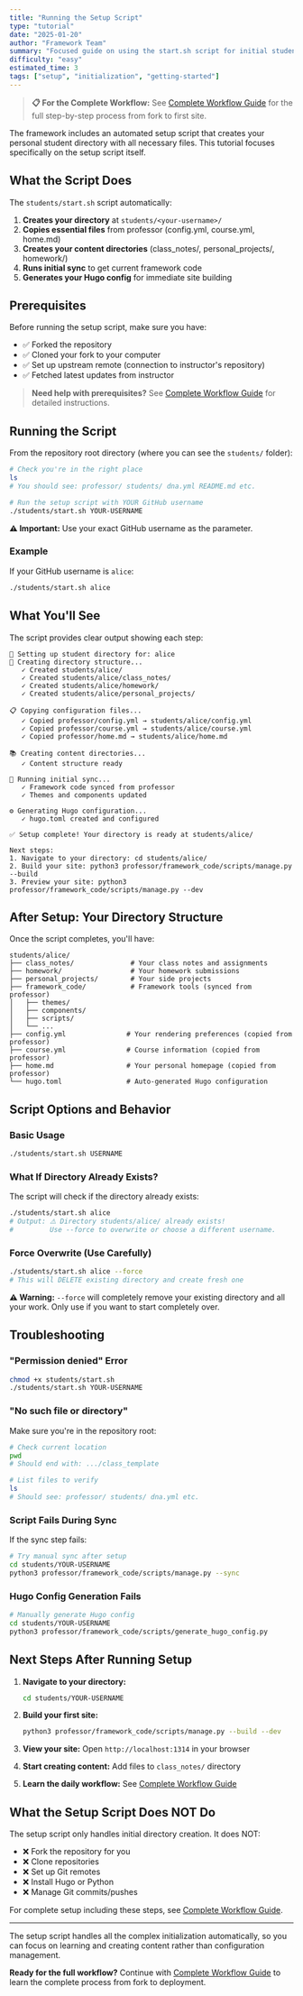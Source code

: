 ```yaml
---
title: "Running the Setup Script"
type: "tutorial"
date: "2025-01-20"
author: "Framework Team"
summary: "Focused guide on using the start.sh script for initial student directory setup"
difficulty: "easy"
estimated_time: 3
tags: ["setup", "initialization", "getting-started"]
---
```



> **📋 For the Complete Workflow:** See [Complete Workflow Guide](01_complete_workflow_guide.md) for the full step-by-step process from fork to first site.

The framework includes an automated setup script that creates your personal student directory with all necessary files. This tutorial focuses specifically on the setup script itself.

## What the Script Does

The `students/start.sh` script automatically:

1. **Creates your directory** at `students/<your-username>/`
2. **Copies essential files** from professor (config.yml, course.yml, home.md)
3. **Creates your content directories** (class_notes/, personal_projects/, homework/)
4. **Runs initial sync** to get current framework code
5. **Generates your Hugo config** for immediate site building

## Prerequisites

Before running the setup script, make sure you have:
- ✅ Forked the repository 
- ✅ Cloned your fork to your computer
- ✅ Set up upstream remote (connection to instructor's repository)
- ✅ Fetched latest updates from instructor

> **Need help with prerequisites?** See [Complete Workflow Guide](01_complete_workflow_guide.md) for detailed instructions.

## Running the Script

From the repository root directory (where you can see the `students/` folder):

```bash
# Check you're in the right place
ls
# You should see: professor/ students/ dna.yml README.md etc.

# Run the setup script with YOUR GitHub username
./students/start.sh YOUR-USERNAME
```

**⚠️ Important:** Use your exact GitHub username as the parameter.

### Example

If your GitHub username is `alice`:

```bash
./students/start.sh alice
```

## What You'll See

The script provides clear output showing each step:

```
🚀 Setting up student directory for: alice
📁 Creating directory structure...
   ✓ Created students/alice/
   ✓ Created students/alice/class_notes/
   ✓ Created students/alice/homework/
   ✓ Created students/alice/personal_projects/

📋 Copying configuration files...
   ✓ Copied professor/config.yml → students/alice/config.yml
   ✓ Copied professor/course.yml → students/alice/course.yml
   ✓ Copied professor/home.md → students/alice/home.md

📚 Creating content directories...
   ✓ Content structure ready

🔄 Running initial sync...
   ✓ Framework code synced from professor
   ✓ Themes and components updated

⚙️ Generating Hugo configuration...
   ✓ hugo.toml created and configured

✅ Setup complete! Your directory is ready at students/alice/

Next steps:
1. Navigate to your directory: cd students/alice/
2. Build your site: python3 professor/framework_code/scripts/manage.py --build
3. Preview your site: python3 professor/framework_code/scripts/manage.py --dev
```

## After Setup: Your Directory Structure

Once the script completes, you'll have:

```
students/alice/
├── class_notes/              # Your class notes and assignments
├── homework/                 # Your homework submissions
├── personal_projects/        # Your side projects
├── framework_code/           # Framework tools (synced from professor)
│   ├── themes/
│   ├── components/
│   ├── scripts/
│   └── ...
├── config.yml               # Your rendering preferences (copied from professor)
├── course.yml               # Course information (copied from professor)
├── home.md                  # Your personal homepage (copied from professor)
└── hugo.toml                # Auto-generated Hugo configuration
```

## Script Options and Behavior

### Basic Usage
```bash
./students/start.sh USERNAME
```

### What If Directory Already Exists?
The script will check if the directory already exists:

```bash
./students/start.sh alice
# Output: ⚠️ Directory students/alice/ already exists!
#         Use --force to overwrite or choose a different username.
```

### Force Overwrite (Use Carefully)
```bash
./students/start.sh alice --force
# This will DELETE existing directory and create fresh one
```

**⚠️ Warning:** `--force` will completely remove your existing directory and all your work. Only use if you want to start completely over.

## Troubleshooting

### "Permission denied" Error
```bash
chmod +x students/start.sh
./students/start.sh YOUR-USERNAME
```

### "No such file or directory" 
Make sure you're in the repository root:
```bash
# Check current location
pwd
# Should end with: .../class_template

# List files to verify
ls
# Should see: professor/ students/ dna.yml etc.
```

### Script Fails During Sync
If the sync step fails:
```bash
# Try manual sync after setup
cd students/YOUR-USERNAME
python3 professor/framework_code/scripts/manage.py --sync
```

### Hugo Config Generation Fails
```bash
# Manually generate Hugo config
cd students/YOUR-USERNAME
python3 professor/framework_code/scripts/generate_hugo_config.py
```

## Next Steps After Running Setup

1. **Navigate to your directory:**
   ```bash
   cd students/YOUR-USERNAME
   ```

2. **Build your first site:**
   ```bash
   python3 professor/framework_code/scripts/manage.py --build --dev
   ```

3. **View your site:** Open `http://localhost:1314` in your browser

4. **Start creating content:** Add files to `class_notes/` directory

5. **Learn the daily workflow:** See [Complete Workflow Guide](01_complete_workflow_guide.md)

## What the Setup Script Does NOT Do

The setup script only handles initial directory creation. It does NOT:
- ❌ Fork the repository for you
- ❌ Clone repositories 
- ❌ Set up Git remotes
- ❌ Install Hugo or Python
- ❌ Manage Git commits/pushes

For complete setup including these steps, see [Complete Workflow Guide](01_complete_workflow_guide.md).

---

The setup script handles all the complex initialization automatically, so you can focus on learning and creating content rather than configuration management.

**Ready for the full workflow?** Continue with [Complete Workflow Guide](01_complete_workflow_guide.md) to learn the complete process from fork to deployment. 